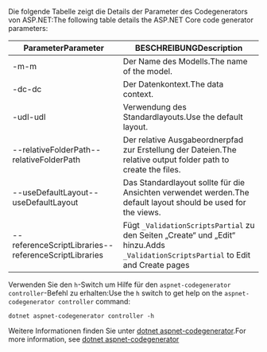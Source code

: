 <span data-ttu-id="8a263-101">Die folgende Tabelle zeigt die Details der Parameter des Codegenerators von ASP.NET:</span><span class="sxs-lookup"><span data-stu-id="8a263-101">The following table details the ASP.NET Core code generator parameters:</span></span>

| <span data-ttu-id="8a263-102">Parameter</span><span class="sxs-lookup"><span data-stu-id="8a263-102">Parameter</span></span>               | <span data-ttu-id="8a263-103">BESCHREIBUNG</span><span class="sxs-lookup"><span data-stu-id="8a263-103">Description</span></span>|
| ----------------- | ------------ |
| <span data-ttu-id="8a263-104">-m</span><span class="sxs-lookup"><span data-stu-id="8a263-104">-m</span></span>  | <span data-ttu-id="8a263-105">Der Name des Modells.</span><span class="sxs-lookup"><span data-stu-id="8a263-105">The name of the model.</span></span> |
| <span data-ttu-id="8a263-106">-dc</span><span class="sxs-lookup"><span data-stu-id="8a263-106">-dc</span></span>  | <span data-ttu-id="8a263-107">Der Datenkontext.</span><span class="sxs-lookup"><span data-stu-id="8a263-107">The data context.</span></span> |
| <span data-ttu-id="8a263-108">-udl</span><span class="sxs-lookup"><span data-stu-id="8a263-108">-udl</span></span> | <span data-ttu-id="8a263-109">Verwendung des Standardlayouts.</span><span class="sxs-lookup"><span data-stu-id="8a263-109">Use the default layout.</span></span> |
| <span data-ttu-id="8a263-110">--relativeFolderPath</span><span class="sxs-lookup"><span data-stu-id="8a263-110">--relativeFolderPath</span></span> | <span data-ttu-id="8a263-111">Der relative Ausgabeordnerpfad zur Erstellung der Dateien.</span><span class="sxs-lookup"><span data-stu-id="8a263-111">The relative output folder path to create the files.</span></span> |
| <span data-ttu-id="8a263-112">--useDefaultLayout</span><span class="sxs-lookup"><span data-stu-id="8a263-112">--useDefaultLayout</span></span> | <span data-ttu-id="8a263-113">Das Standardlayout sollte für die Ansichten verwendet werden.</span><span class="sxs-lookup"><span data-stu-id="8a263-113">The default layout should be used for the views.</span></span> |
| <span data-ttu-id="8a263-114">--referenceScriptLibraries</span><span class="sxs-lookup"><span data-stu-id="8a263-114">--referenceScriptLibraries</span></span> | <span data-ttu-id="8a263-115">Fügt `_ValidationScriptsPartial` zu den Seiten „Create“ und „Edit“ hinzu.</span><span class="sxs-lookup"><span data-stu-id="8a263-115">Adds `_ValidationScriptsPartial` to Edit and Create pages</span></span> |

<span data-ttu-id="8a263-116">Verwenden Sie den `h`-Switch um Hilfe für den `aspnet-codegenerator controller`-Befehl zu erhalten:</span><span class="sxs-lookup"><span data-stu-id="8a263-116">Use the `h` switch to get help on the `aspnet-codegenerator controller` command:</span></span>

```console
dotnet aspnet-codegenerator controller -h
```

<span data-ttu-id="8a263-117">Weitere Informationen finden Sie unter [dotnet aspnet-codegenerator](xref:fundamentals/tools/dotnet-aspnet-codegenerator).</span><span class="sxs-lookup"><span data-stu-id="8a263-117">For more information, see [dotnet aspnet-codegenerator](xref:fundamentals/tools/dotnet-aspnet-codegenerator)</span></span>
